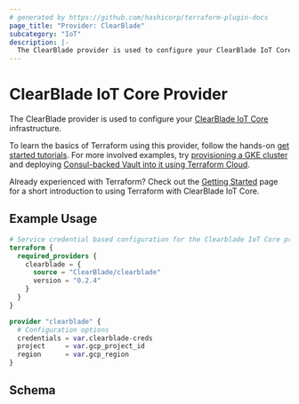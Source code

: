 ```yaml
---
# generated by https://github.com/hashicorp/terraform-plugin-docs
page_title: "Provider: ClearBlade"
subcategory: "IoT"
description: |-
  The ClearBlade provider is used to configure your ClearBlade IoT Core infrastructure
---
```


# ClearBlade IoT Core Provider

The ClearBlade provider is used to configure your [ClearBlade IoT Core](https://iot.clearblade.com/iot-core/) infrastructure.

To learn the basics of Terraform using this provider, follow the hands-on
[get started tutorials](https://developer.hashicorp.com/terraform/tutorials/gcp-get-started/infrastructure-as-code).
For more involved examples, try [provisioning a GKE cluster](https://learn.hashicorp.com/tutorials/terraform/gke)
and deploying [Consul-backed Vault into it using Terraform Cloud](https://learn.hashicorp.com/tutorials/terraform/kubernetes-consul-vault-pipeline).

Already experienced with Terraform? Check out the [Getting Started](/docs/guides/getting_started.md)
page for a short introduction to using Terraform with ClearBlade IoT Core.

## Example Usage

```terraform
# Service credential based configuration for the Clearblade IoT Core provider
terraform {
  required_providers {
    clearblade = {
      source = "ClearBlade/clearblade"
      version = "0.2.4"
    }
  }
}

provider "clearblade" {
  # Configuration options
  credentials = var.clearblade-creds
  project     = var.gcp_project_id
  region      = var.gcp_region
}
```

<!-- schema generated by tfplugindocs -->

## Schema
